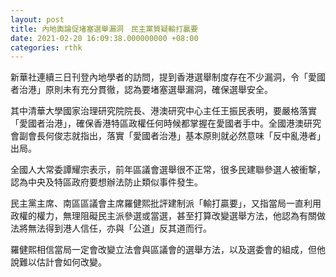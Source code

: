 ```yaml
---
layout: post
title: 內地輿論促堵塞選舉漏洞　民主黨質疑輸打贏要
date: 2021-02-20 16:09:38.000000000 +08:00
categories: rthk
---
```


新華社連續三日刊登內地學者的訪問，提到香港選舉制度存在不少漏洞，令「愛國者治港」原則未有充分貫徹，認為要堵塞選舉漏洞，確保選舉安全。

其中清華大學國家治理研究院院長、港澳研究中心主任王振民表明，要嚴格落實「愛國者治港」，確保香港特區政權任何時候都掌握在愛國者手中。全國港澳研究會副會長何俊志就指出，落實「愛國者治港」基本原則就必然意味「反中亂港者」出局。

全國人大常委譚耀宗表示，前年區議會選舉很不正常，很多民建聯參選人被衝撃，認為中央及特區政府要想辦法防止類似事件發生。

民主黨主席、南區區議會主席羅健熙批評建制派「輸打贏要」，又指當局一直利用政權的權力，無理阻礙民主派參選或當選，甚至打算改變選舉方法，他認為有關做法將無法得到港人信任，亦與「公道」反其道而行。

羅健熙相信當局一定會改變立法會與區議會的選舉方法，以及選委會的組成，但他說難以估計會如何改變。
